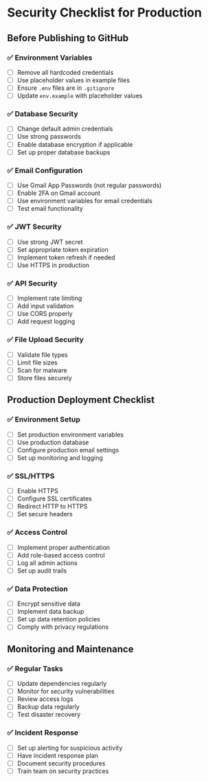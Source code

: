 # Security Checklist for Production

## Before Publishing to GitHub

### ✅ Environment Variables
- [ ] Remove all hardcoded credentials
- [ ] Use placeholder values in example files
- [ ] Ensure `.env` files are in `.gitignore`
- [ ] Update `env.example` with placeholder values

### ✅ Database Security
- [ ] Change default admin credentials
- [ ] Use strong passwords
- [ ] Enable database encryption if applicable
- [ ] Set up proper database backups

### ✅ Email Configuration
- [ ] Use Gmail App Passwords (not regular passwords)
- [ ] Enable 2FA on Gmail account
- [ ] Use environment variables for email credentials
- [ ] Test email functionality

### ✅ JWT Security
- [ ] Use strong JWT secret
- [ ] Set appropriate token expiration
- [ ] Implement token refresh if needed
- [ ] Use HTTPS in production

### ✅ API Security
- [ ] Implement rate limiting
- [ ] Add input validation
- [ ] Use CORS properly
- [ ] Add request logging

### ✅ File Upload Security
- [ ] Validate file types
- [ ] Limit file sizes
- [ ] Scan for malware
- [ ] Store files securely

## Production Deployment Checklist

### ✅ Environment Setup
- [ ] Set production environment variables
- [ ] Use production database
- [ ] Configure production email settings
- [ ] Set up monitoring and logging

### ✅ SSL/HTTPS
- [ ] Enable HTTPS
- [ ] Configure SSL certificates
- [ ] Redirect HTTP to HTTPS
- [ ] Set secure headers

### ✅ Access Control
- [ ] Implement proper authentication
- [ ] Add role-based access control
- [ ] Log all admin actions
- [ ] Set up audit trails

### ✅ Data Protection
- [ ] Encrypt sensitive data
- [ ] Implement data backup
- [ ] Set up data retention policies
- [ ] Comply with privacy regulations

## Monitoring and Maintenance

### ✅ Regular Tasks
- [ ] Update dependencies regularly
- [ ] Monitor for security vulnerabilities
- [ ] Review access logs
- [ ] Backup data regularly
- [ ] Test disaster recovery

### ✅ Incident Response
- [ ] Set up alerting for suspicious activity
- [ ] Have incident response plan
- [ ] Document security procedures
- [ ] Train team on security practices 